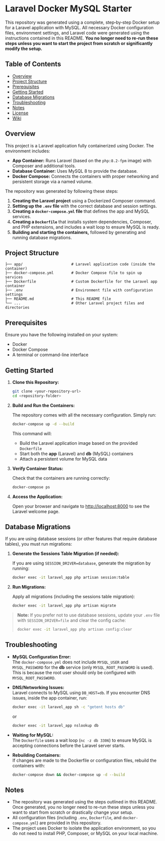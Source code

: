 # Laravel Docker MySQL Starter

This repository was generated using a complete, step‑by‑step Docker setup for a Laravel application with MySQL. All necessary Docker configuration files, environment settings, and Laravel code were generated using the instructions contained in this README. **You no longer need to re-run these steps unless you want to start the project from scratch or significantly modify the setup.**

## Table of Contents

- [Overview](#overview)
- [Project Structure](#project-structure)
- [Prerequisites](#prerequisites)
- [Getting Started](#getting-started)
- [Database Migrations](#database-migrations)
- [Troubleshooting](#troubleshooting)
- [Notes](#notes)
- [License](#license)
- [Wiki](https://github.com/ninalamo/php/wiki)

## Overview

This project is a Laravel application fully containerized using Docker. The environment includes:
- **App Container:** Runs Laravel (based on the `php:8.2-fpm` image) with Composer and additional tools.
- **Database Container:** Uses MySQL 8 to provide the database.
- **Docker Compose:** Connects the containers with proper networking and persistent storage via a named volume.

The repository was generated by following these steps:
1. **Creating the Laravel project** using a Dockerized Composer command.
2. **Setting up the `.env` file** with the correct database and session settings.
3. **Creating a `docker-compose.yml` file** that defines the app and MySQL services.
4. **Creating a `Dockerfile`** that installs system dependencies, Composer, and PHP extensions, and includes a wait loop to ensure MySQL is ready.
5. **Building and starting the containers,** followed by generating and running database migrations.

## Project Structure

```
├── app/                      # Laravel application code (inside the container)
├── docker-compose.yml        # Docker Compose file to spin up services
├── Dockerfile                # Custom Dockerfile for the Laravel app container
├── .env                      # Environment file with configuration settings
├── README.md                 # This README file
└── ...                       # Other Laravel project files and directories
```

## Prerequisites

Ensure you have the following installed on your system:
- Docker
- Docker Compose
- A terminal or command-line interface

## Getting Started

1. **Clone this Repository:**

   ```bash
   git clone <your-repository-url>
   cd <repository-folder>
   ```

2. **Build and Run the Containers:**

   The repository comes with all the necessary configuration. Simply run:

   ```bash
   docker-compose up -d --build
   ```

   This command will:
   - Build the Laravel application image based on the provided `Dockerfile`
   - Start both the **app** (Laravel) and **db** (MySQL) containers
   - Attach a persistent volume for MySQL data

3. **Verify Container Status:**

   Check that the containers are running correctly:

   ```bash
   docker-compose ps
   ```

4. **Access the Application:**

   Open your browser and navigate to [http://localhost:8000](http://localhost:8000) to see the Laravel welcome page.

## Database Migrations

If you are using database sessions (or other features that require database tables), you must run migrations:

1. **Generate the Sessions Table Migration (if needed):**

   If you are using `SESSION_DRIVER=database`, generate the migration by running:

   ```bash
   docker exec -it laravel_app php artisan session:table
   ```

2. **Run Migrations:**

   Apply all migrations (including the sessions table migration):

   ```bash
   docker exec -it laravel_app php artisan migrate
   ```

> **Note:** If you prefer not to use database sessions, update your `.env` file with `SESSION_DRIVER=file` and clear the config cache:
>
> ```bash
> docker exec -it laravel_app php artisan config:clear
> ```

## Troubleshooting

- **MySQL Configuration Error:**  
  The `docker-compose.yml` does not include `MYSQL_USER` and `MYSQL_PASSWORD` for the **db** service (only `MYSQL_ROOT_PASSWORD` is used). This is because the root user should only be configured with `MYSQL_ROOT_PASSWORD`.

- **DNS/Networking Issues:**  
  Laravel connects to MySQL using `DB_HOST=db`. If you encounter DNS issues, inside the app container, run:
  
  ```bash
  docker exec -it laravel_app sh -c "getent hosts db"
  ```
  
  or
  
  ```bash
  docker exec -it laravel_app nslookup db
  ```

- **Waiting for MySQL:**  
  The `Dockerfile` uses a wait loop (`nc -z db 3306`) to ensure MySQL is accepting connections before the Laravel server starts.

- **Rebuilding Containers:**  
  If changes are made to the Dockerfile or configuration files, rebuild the containers with:
  
  ```bash
  docker-compose down && docker-compose up -d --build
  ```

## Notes

- The repository was generated using the steps outlined in this README. Once generated, you no longer need to re-run these steps unless you want to start from scratch or drastically change your setup.
- All configuration files (including `.env`, `Dockerfile`, and `docker-compose.yml`) are provided in this repository.
- The project uses Docker to isolate the application environment, so you do not need to install PHP, Composer, or MySQL on your local machine.

